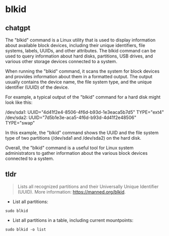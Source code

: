 # blkid 
## chatgpt 
The "blkid" command is a Linux utility that is used to display information about available block devices, including their unique identifiers, file systems, labels, UUIDs, and other attributes. The blkid command can be used to query information about hard disks, partitions, USB drives, and various other storage devices connected to a system.

When running the "blkid" command, it scans the system for block devices and provides information about them in a formatted output. The output usually contains the device name, the file system type, and the unique identifier (UUID) of the device.

For example, a typical output of the "blkid" command for a hard disk might look like this:

/dev/sda1: UUID="4d41f2e4-8506-4f6d-b93d-1e3eaca5b7d5" TYPE="ext4"
/dev/sda2: UUID="7d5b1e3e-aca5-4f6d-b93d-4d41f2e48506" TYPE="swap"

In this example, the "blkid" command shows the UUID and the file system type of two partitions (/dev/sda1 and /dev/sda2) on the hard disk.

Overall, the "blkid" command is a useful tool for Linux system administrators to gather information about the various block devices connected to a system. 

## tldr 
 
> Lists all recognized partitions and their Universally Unique Identifier (UUID).
> More information: <https://manned.org/blkid>.

- List all partitions:

`sudo blkid`

- List all partitions in a table, including current mountpoints:

`sudo blkid -o list`
